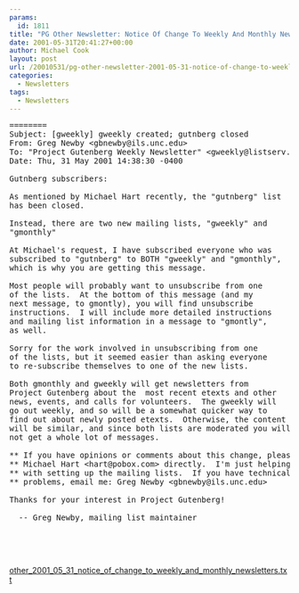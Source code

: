 ```yaml
---
params:
  id: 1811
title: "PG Other Newsletter: Notice Of Change To Weekly And Monthly Newsletters (2001-05-31)"
date: 2001-05-31T20:41:27+00:00
author: Michael Cook
layout: post
url: /20010531/pg-other-newsletter-2001-05-31-notice-of-change-to-weekly-and-monthly-newsletters/
categories:
  - Newsletters
tags:
  - Newsletters
---
```

<pre>========
Subject: [gweekly] gweekly created; gutnberg closed
From: Greg Newby &lt;gbnewby@ils.unc.edu&gt;
To: "Project Gutenberg Weekly Newsletter" &lt;gweekly@listserv.unc.edu&gt;
Date: Thu, 31 May 2001 14:38:30 -0400

Gutnberg subscribers:

As mentioned by Michael Hart recently, the "gutnberg" list
has been closed.

Instead, there are two new mailing lists, "gweekly" and
"gmonthly"

At Michael's request, I have subscribed everyone who was
subscribed to "gutnberg" to BOTH "gweekly" and "gmonthly",
which is why you are getting this message.

Most people will probably want to unsubscribe from one
of the lists.  At the bottom of this message (and my
next message, to gmontly), you will find unsubscribe
instructions.  I will include more detailed instructions
and mailing list information in a message to "gmontly",
as well.

Sorry for the work involved in unsubscribing from one
of the lists, but it seemed easier than asking everyone
to re-subscribe themselves to one of the new lists.

Both gmonthly and gweekly will get newsletters from
Project Gutenberg about the  most recent etexts and other
news, events, and calls for volunteers.  The gweekly will
go out weekly, and so will be a somewhat quicker way to
find out about newly posted etexts.  Otherwise, the content
will be similar, and since both lists are moderated you will
not get a whole lot of messages.

** If you have opinions or comments about this change, please email
** Michael Hart &lt;hart@pobox.com&gt; directly.  I'm just helping
** with setting up the mailing lists.  If you have technical
** problems, email me: Greg Newby &lt;gbnewby@ils.unc.edu&gt;

Thanks for your interest in Project Gutenberg!

  -- Greg Newby, mailing list maintainer




</pre>

<a href="/nl_archives/2001/other_2001_05_31_notice_of_change_to_weekly_and_monthly_newsletters.txt" target="_blank" rel="nofollow">other_2001_05_31_notice_of_change_to_weekly_and_monthly_newsletters.txt</a>
